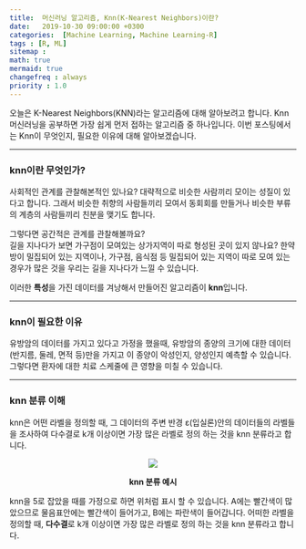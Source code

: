 ```yaml
---
title:  머신러닝 알고리즘, Knn(K-Nearest Neighbors)이란?
date:   2019-10-30 09:00:00 +0300
categories:  [Machine Learning, Machine Learning-R]
tags : [R, ML]
sitemap :
math: true
mermaid: true
changefreq : always
priority : 1.0
---
```



오늘은 K-Nearest Neighbors(KNN)라는 알고리즘에 대해 알아보려고 합니다. Knn 머신러닝을 공부하면 가장 쉽게 먼저 접하는 알고리즘 중 하나입니다. 이번 포스팅에서는 Knn이 무엇인지, 필요한 이유에 대해 알아보겠습니다.  

-------

### knn이란 무엇인가?  

사회적인 관계를 관찰해본적인 있나요? 대략적으로 비슷한 사람끼리 모이는 성질이 있다고 합니다. 그래서 비슷한 취향의 사람들끼리 모여서 동회회를 만들거나 비슷한 부류의 계층의 사람들끼리 친분을 맺기도 합니다.  

그렇다면 공간적은 관계를 관찰해볼까요?  
길을 지나다가 보면 가구점이 모여있는 상가지역이 따로 형성된 곳이 있지 않나요? 한약방이 밀집되어 있는 지역이나, 가구점, 음식점 등 밀집되어 있는 지역이 따로 모여 있는 경우가 많은 것을 우리는 길을 지나다가 느낄 수 있습니다.  

이러한 **특성**을 가진 데이터를 겨낭해서 만들어진 알고리즘이 **knn**입니다.  

-------

### knn이 필요한 이유

유방암의 데이터를 가지고 있다고 가정을 했을때, 유방암의 종양의 크기에 대한 데이터(반지름, 둘레, 면적 등)만을 가지고 이 종양이 악성인지, 양성인지 예측할 수 있습니다. 그렇다면 환자에 대한 치료 스케줄에 큰 영향을 미칠 수 있습니다.

-------


### knn 분류 이해

knn은 어떤 라벨을 정의할 때, 그 데이터의 주변 반경 ε(입실론)안의 데이터들의 라벨들을 조사하여 다수결로 k개 이상이면 가장 많은 라벨로 정의 하는 것을 knn 분류라고 합니다.  


<center><img src="../../assets//images/knn.png" ></center>  

**<center>knn 분류 예시</center>**

knn을 5로 잡았을 때를 가정으로 하면 위처럼 표시 할 수 있습니다. A에는 빨간색이 많았으므로 물음표안에는 빨간색이 들어가고, B에는 파란색이 들어갑니다. 어떠한 라벨을 정의할 때, **다수결**로 k개 이상이면 가장 많은 라벨로 정의 하는 것을 knn 분류라고 합니다.  








